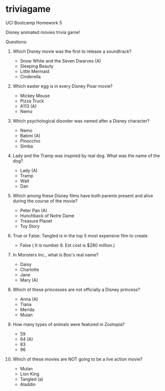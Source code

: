 # triviagame
UCI Bootcamp Homework 5

Disney animated movies trivia game! 

Questions: 
1. Which Disney movie was the first to release a soundtrack? 
    - Snow White and the Seven Dwarves (A)
    - Sleeping Beauty
    - Little Mermaid 
    - Cinderella

2. Which easter egg is in every Disney Pixar movie? 
    - Mickey Mouse
    - Pizza Truck
    - A113 (A)
    - Nemo

3. Which psychological disorder was named after a Disney character?
    - Nemo
    - Babmi (A)
    - Pinocchio
    - Simba

4. Lady and the Tramp was inspired by real dog. What was the name of the dog?
    - Lady (A)
    - Tramp
    - Walt
    - Dan

5. Which among these Disney films have both parents present and alive during the course of the movie?
    - Peter Pan (A)
    - Hunchback of Notre Dame
    - Treasure Planet
    - Toy Story 

6. True or False: Tangled is in the top 5 most expensive film to create. 
    - False ( It is number 8. Est cost is $280 million.)

7. In Monsters Inc., what is Boo's real name?
    - Daisy
    - Charlotte
    - Jane
    - Mary (A)

8. Which of these princesses are not officially a Disney princess? 
    - Anna (A)
    - Tiana
    - Merida
    - Mulan

9. How many types of animals were featured in Zootopia?
    - 59
    - 64 (A)
    - 83
    - 96

10. Which of these movies are NOT going to be a live action movie? 
    - Mulan
    - Lion King
    - Tangled (a)
    - Aladdin